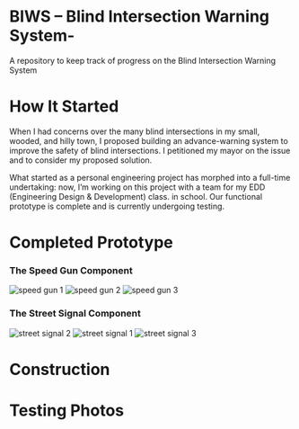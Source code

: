 # BIWS – Blind Intersection Warning System-
A repository to keep track of progress on the Blind Intersection Warning System

# How It Started
When I had concerns over the many blind intersections in my small, wooded, and hilly town, I proposed building an advance-warning system to improve the safety of blind intersections. I petitioned my mayor on the issue and to consider my proposed solution.

What started as a personal engineering project has morphed into a full-time undertaking: now, I’m working on this project with a team for my EDD (Engineering Design & Development) class. in school. Our functional prototype is complete and is currently undergoing testing.

# Completed Prototype
### The Speed Gun Component
![speed gun 1](https://github.com/ngwattcos/BIWS-Blind-Intersection-Warning-System-/blob/master/images/final/speed3.JPG)
![speed gun 2](https://github.com/ngwattcos/BIWS-Blind-Intersection-Warning-System-/blob/master/images/final/speed2.JPG)
![speed gun 3](https://github.com/ngwattcos/BIWS-Blind-Intersection-Warning-System-/blob/master/images/final/speed1.JPG)

### The Street Signal Component
![street signal 2](https://github.com/ngwattcos/BIWS-Blind-Intersection-Warning-System-/blob/master/images/final/speed2.JPG)
![street signal 1](https://github.com/ngwattcos/BIWS-Blind-Intersection-Warning-System-/blob/master/images/final/speed1.JPG)
![street signal 3](https://github.com/ngwattcos/BIWS-Blind-Intersection-Warning-System-/blob/master/images/final/speed3.JPG)

# Construction

# Testing Photos
